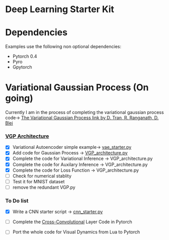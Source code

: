 Deep Learning Starter Kit
=====

Dependencies
=============
Examples use the following non optional dependencies:
- Pytorch 0.4
- Pyro 
- Gpytorch  

Variational Gaussian Process (On going)
=============
Currently I am in the process of completing the variational gaussian process code-> [The Variational Gaussian Process link by D. Tran, R. Ranganath, D. Blei](https://arxiv.org/abs/1511.06499)

### [VGP Architecture](https://github.com/the-darklord/Deep_learning_starter/blob/master/VGP_architecture.py)

- [x] Variational Autoencoder simple example-> [vae_starter.py](https://github.com/the-darklord/Deep_learning_starter/blob/master/vae_starter.py)
- [x] Add code for Gaussian Process -> [VGP_architecture.py](https://github.com/the-darklord/Deep_learning_starter/blob/master/VGP_architecture.py)
- [x] Complete the code for Variational Inference -> VGP_architecture.py
- [x] Complete the code for Auxilary Inference -> VGP_architecture.py
- [x] Complete the code for Loss Function -> VGP_architecture.py
- [ ] Check for numerical stablity
- [ ] Test it for MNIST dataset
- [ ] remove the redundant VGP.py

### To Do list

- [x] Write a CNN starter script -> [cnn_starter.py](https://github.com/the-darklord/Deep_learning_starter/blob/master/cnn_starter.py)
- [ ] Complete the [Cross-Convolutional](http://visualdynamics.csail.mit.edu) Layer Code in Pytorch
- [ ] Port the whole code for Visual Dynamics from Lua to Pytorch

